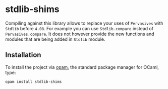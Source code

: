 # stdlib-shims

Compiling against this library allows to replace your uses of `Pervasives` with `Stdlib` before `4.08`. For example you can use `Stdlib.compare` instead of `Pervasives.compare`. It does not however provide the new functions and modules that are being added in `Stdlib` module.

## Installation

To install the project via [opam](https://opam.ocaml.org), the
standard package manager for OCaml, type:

```
opam install stdlib-shims
```
